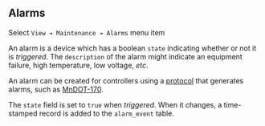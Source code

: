 ## Alarms

Select `View ➔ Maintenance ➔ Alarms` menu item

An alarm is a device which has a boolean `state` indicating whether or not it is
_triggered_.  The `description` of the alarm might indicate an equipment
failure, high temperature, low voltage, _etc_.

An alarm can be created for controllers using a [protocol] that generates
alarms, such as [MnDOT-170].

The `state` field is set to `true` when _triggered_.  When it changes, a
time-stamped record is added to the `alarm_event` table.


[MnDOT-170]: admin_guide.html#mndot170
[protocol]: admin_guide.html#prot_table
